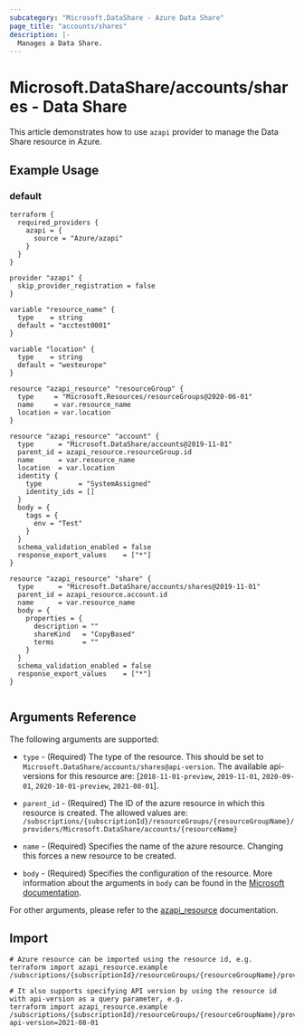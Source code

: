 ```yaml
---
subcategory: "Microsoft.DataShare - Azure Data Share"
page_title: "accounts/shares"
description: |-
  Manages a Data Share.
---
```


# Microsoft.DataShare/accounts/shares - Data Share

This article demonstrates how to use `azapi` provider to manage the Data Share resource in Azure.



## Example Usage

### default

```hcl
terraform {
  required_providers {
    azapi = {
      source = "Azure/azapi"
    }
  }
}

provider "azapi" {
  skip_provider_registration = false
}

variable "resource_name" {
  type    = string
  default = "acctest0001"
}

variable "location" {
  type    = string
  default = "westeurope"
}

resource "azapi_resource" "resourceGroup" {
  type     = "Microsoft.Resources/resourceGroups@2020-06-01"
  name     = var.resource_name
  location = var.location
}

resource "azapi_resource" "account" {
  type      = "Microsoft.DataShare/accounts@2019-11-01"
  parent_id = azapi_resource.resourceGroup.id
  name      = var.resource_name
  location  = var.location
  identity {
    type         = "SystemAssigned"
    identity_ids = []
  }
  body = {
    tags = {
      env = "Test"
    }
  }
  schema_validation_enabled = false
  response_export_values    = ["*"]
}

resource "azapi_resource" "share" {
  type      = "Microsoft.DataShare/accounts/shares@2019-11-01"
  parent_id = azapi_resource.account.id
  name      = var.resource_name
  body = {
    properties = {
      description = ""
      shareKind   = "CopyBased"
      terms       = ""
    }
  }
  schema_validation_enabled = false
  response_export_values    = ["*"]
}


```



## Arguments Reference

The following arguments are supported:

* `type` - (Required) The type of the resource. This should be set to `Microsoft.DataShare/accounts/shares@api-version`. The available api-versions for this resource are: [`2018-11-01-preview`, `2019-11-01`, `2020-09-01`, `2020-10-01-preview`, `2021-08-01`].

* `parent_id` - (Required) The ID of the azure resource in which this resource is created. The allowed values are:  
  `/subscriptions/{subscriptionId}/resourceGroups/{resourceGroupName}/providers/Microsoft.DataShare/accounts/{resourceName}`

* `name` - (Required) Specifies the name of the azure resource. Changing this forces a new resource to be created.

* `body` - (Required) Specifies the configuration of the resource. More information about the arguments in `body` can be found in the [Microsoft documentation](https://learn.microsoft.com/en-us/azure/templates/Microsoft.DataShare/accounts/shares?pivots=deployment-language-terraform).

For other arguments, please refer to the [azapi_resource](https://registry.terraform.io/providers/Azure/azapi/latest/docs/resources/resource) documentation.

## Import

 ```shell
 # Azure resource can be imported using the resource id, e.g.
 terraform import azapi_resource.example /subscriptions/{subscriptionId}/resourceGroups/{resourceGroupName}/providers/Microsoft.DataShare/accounts/{resourceName}/shares/{resourceName}
 
 # It also supports specifying API version by using the resource id with api-version as a query parameter, e.g.
 terraform import azapi_resource.example /subscriptions/{subscriptionId}/resourceGroups/{resourceGroupName}/providers/Microsoft.DataShare/accounts/{resourceName}/shares/{resourceName}?api-version=2021-08-01
 ```
